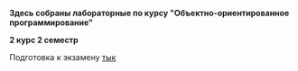 **Здесь собраны лабораторные по курсу "Объектно-ориентированное программирование"**

**2 курс 2 семестр**

Подготовка к экзамену [тык](https://github.com/Tulenenok/BMSTU_OOP/wiki)
